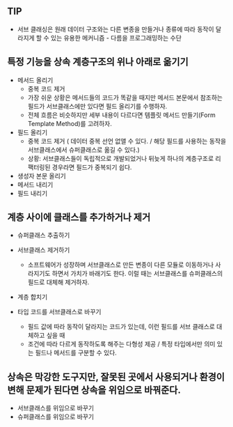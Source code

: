 ## TIP

- 서브 클래싱은 원래 데이터 구조와는 다른 변종을 만들거나 종류에 따라 동작이 달라지게 할 수 있는 유용한 메커니즘 - 다름을 프로그래밍하는 수단

## 특정 기능을 상속 계층구조의 위나 아래로 옮기기

- 메서드 올리기
  - 중복 코드 제거
  - 가장 쉬운 상황은 메서드들의 코드가 똑같을 때지만 메서드 본문에서 참조하는 필드가 서브클래스에만 있다면 필드 올리기를 수행하자.
  - 전체 흐름은 비슷하지만 세부 내용이 다르다면 템플릿 메서드 만들기(Form Template Method)를 고려하자.
- 필드 올리기
  - 중복 코드 제거 ( 데이터 중복 선언 없앨 수 있다. / 해당 필드를 사용하는 동작을 서브클래스에서 슈퍼클래스로 옮길 수 있다.)
  - 상황: 서브클래스들이 독립적으로 개발되었거나 뒤늦게 하나의 계층구조로 리팩터링된 경우라면 필드가 중복되기 쉽다.
- 생성자 본문 올리기
- 메서드 내리기
- 필드 내리기

## 계층 사이에 클래스를 추가하거나 제거

- 슈퍼클래스 추출하기
- 서브클래스 제거하기
  - 소프트웨어가 성장하며 서브클래스로 만든 변종이 다른 모듈로 이동하거나 사라지기도 하면서 가치가 바래기도 한다. 이럴 때는 서브클래스를 슈퍼클래스의 필드로 대체해 제거하자.
- 계층 합치기

- 타입 코드를 서브클래스로 바꾸기
  - 필드 값에 따라 동작이 달라지는 코드가 있는데, 이런 필드를 서브 클래스로 대체하고 싶을 때
  - 조건에 따라 다르게 동작하도록 해주는 다형성 제공 / 특정 타입에서만 의미 있는 필드나 메서드를 구분할 수 있다.

## 상속은 막강한 도구지만, 잘못된 곳에서 사용되거나 환경이 변해 문제가 된다면 상속을 위임으로 바꿔준다.

- 서브클래스를 위임으로 바꾸기
- 슈퍼클래스를 위임으로 바꾸기
